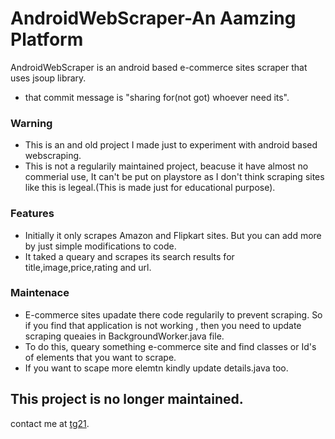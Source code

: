 # AndroidWebScraper-An Aamzing Platform
AndroidWebScraper is an android based e-commerce sites scraper that uses jsoup library.

- that commit message is "sharing for(not got) whoever need its".

### Warning
- This is an and old project I made just to experiment with android based webscraping.
- This is not a regularily maintained project, beacuse it have almost no commerial use, It can't be put on playstore as I don't think scraping sites like this is legeal.(This is made just for educational purpose).

### Features
- Initially it only scrapes Amazon and Flipkart sites. But you can add more by just simple modifications to code.
- It taked a queary and scrapes its search results for title,image,price,rating and url.

### Maintenace
- E-commerce sites upadate there code regularily to prevent scraping. So if you find that application is not working , then you need to update scraping queaies in BackgroundWorker.java file.
- To do this, queary something e-commerce site and find classes or Id's of elements that you want to scrape.
- If you want to scape more elemtn kindly update details.java too.

## This project is no longer maintained.

contact me at [tg21](https://tg21.github.io).
